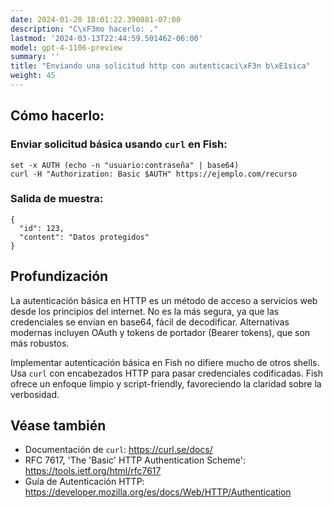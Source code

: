 ```yaml
---
date: 2024-01-20 18:01:22.390881-07:00
description: "C\xF3mo hacerlo: ."
lastmod: '2024-03-13T22:44:59.501462-06:00'
model: gpt-4-1106-preview
summary: ''
title: "Enviando una solicitud http con autenticaci\xF3n b\xE1sica"
weight: 45
---
```


## Cómo hacerlo:


### Enviar solicitud básica usando `curl` en Fish:
```fish
set -x AUTH (echo -n "usuario:contraseña" | base64)
curl -H "Authorization: Basic $AUTH" https://ejemplo.com/recurso
```

### Salida de muestra:
```fish
{
  "id": 123,
  "content": "Datos protegidos"
}
```

## Profundización
La autenticación básica en HTTP es un método de acceso a servicios web desde los principios del internet. No es la más segura, ya que las credenciales se envían en base64, fácil de decodificar. Alternativas modernas incluyen OAuth y tokens de portador (Bearer tokens), que son más robustos.

Implementar autenticación básica en Fish no difiere mucho de otros shells. Usa `curl` con encabezados HTTP para pasar credenciales codificadas. Fish ofrece un enfoque limpio y script-friendly, favoreciendo la claridad sobre la verbosidad.

## Véase también
- Documentación de `curl`: https://curl.se/docs/
- RFC 7617, 'The 'Basic' HTTP Authentication Scheme': https://tools.ietf.org/html/rfc7617
- Guía de Autenticación HTTP: https://developer.mozilla.org/es/docs/Web/HTTP/Authentication
